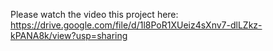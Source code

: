 Please watch the video this project here: https://drive.google.com/file/d/1l8PoR1XUeiz4sXnv7-dlLZkz-kPANA8k/view?usp=sharing
